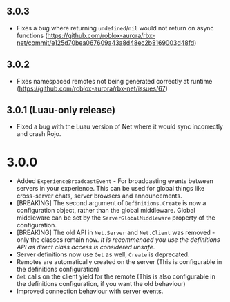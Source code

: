 ## 3.0.3
- Fixes a bug where returning `undefined`/`nil` would not return on async functions (https://github.com/roblox-aurora/rbx-net/commit/e125d70bea067609a43a8d48ec2b8169003d48fd)
## 3.0.2
- Fixes namespaced remotes not being generated correctly at runtime (https://github.com/roblox-aurora/rbx-net/issues/67)
## 3.0.1 (Luau-only release)
- Fixed a bug with the Luau version of Net where it would sync incorrectly and crash Rojo.
# 3.0.0
- Added `ExperienceBroadcastEvent` - For broadcasting events between servers in your experience. This can be used for global things like cross-server chats, server browsers and announcements.
- [BREAKING] The second argument of `Definitions.Create` is now a configuration object, rather than the global middleware. Global middleware can be set by the `ServerGlobalMiddleware` property of the configuration.
- [BREAKING] The old API in `Net.Server` and `Net.Client` was removed - only the classes remain now. _It is recommended you use the definitions API as direct class access is considered unsafe_.
- Server definitions now use `Get` as well,  `Create` is deprecated.
- Remotes are automatically created on the server (This is configurable in the definitions configuration)
- `Get` calls on the client yield for the remote (This is also configurable in the definitions configuration, if you want the old behaviour)
- Improved connection behaviour with server events.
